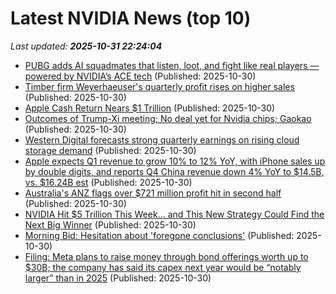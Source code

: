 # Latest NVIDIA News (top 10)
_Last updated: **2025-10-31 22:24:04**_

- [PUBG adds AI squadmates that listen, loot, and fight like real players — powered by NVIDIA’s ACE tech](https://www.windowscentral.com/hardware/nvidia/pubg-adds-ai-squadmates-that-listen-loot-and-fight-like-real-players-powered-by-nvidias-ace-tech) (Published: 2025-10-30)
- [Timber firm Weyerhaeuser's quarterly profit rises on higher sales](https://biztoc.com/x/a311d98bc8747949) (Published: 2025-10-30)
- [Apple Cash Return Nears $1 Trillion](https://biztoc.com/x/c00a46c410509d26) (Published: 2025-10-30)
- [Outcomes of Trump-Xi meeting; No deal yet for Nvidia chips; Gaokao](https://sinocism.com/p/outcomes-of-trump-xi-meeting-no-deal) (Published: 2025-10-30)
- [Western Digital forecasts strong quarterly earnings on rising cloud storage demand](https://biztoc.com/x/f12b8b09c98b11c0) (Published: 2025-10-30)
- [Apple expects Q1 revenue to grow 10% to 12% YoY, with iPhone sales up by double digits, and reports Q4 China revenue down 4% YoY to $14.5B, vs. $16.24B est](https://biztoc.com/x/03f6000d91eab3e1) (Published: 2025-10-30)
- [Australia's ANZ flags over $721 million profit hit in second half](https://biztoc.com/x/daaa338b2f8f0ca2) (Published: 2025-10-30)
- [NVIDIA Hit $5 Trillion This Week… and This New Strategy Could Find the Next Big Winner](https://biztoc.com/x/c58dc99355d775b2) (Published: 2025-10-30)
- [Morning Bid: Hesitation about 'foregone conclusions'](https://biztoc.com/x/7d31d2b9eaf1b58d) (Published: 2025-10-30)
- [Filing: Meta plans to raise money through bond offerings worth up to $30B; the company has said its capex next year would be “notably larger” than in 2025](https://biztoc.com/x/35a6785f0f6c0186) (Published: 2025-10-30)
